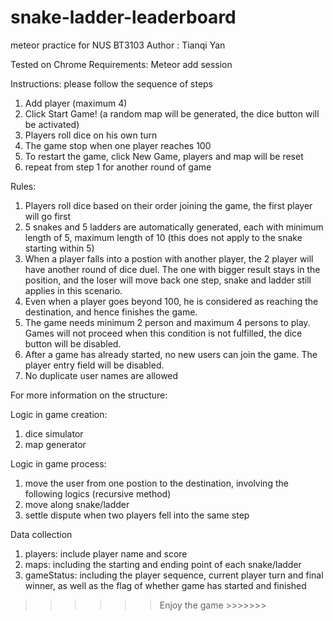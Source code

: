 # snake-ladder-leaderboard
meteor practice for NUS BT3103
Author : Tianqi Yan

Tested on Chrome
Requirements: Meteor add session

Instructions:
please follow the sequence of steps
1. Add player (maximum 4)
2. Click Start Game! (a random map will be generated, the dice button will be activated)
3. Players roll dice on his own turn
4. The game stop when one player reaches 100
5. To restart the game, click New Game, players and map will be reset
6. repeat from step 1 for another round of game


Rules:
1. Players roll dice based on their order joining the game, the first player will go first
2. 5 snakes and 5 ladders are automatically generated, each with minimum length of 5, maximum length of 10 (this does not apply to the snake starting within 5)
3. When a player falls into a postion with another player, the 2 player will have another round of dice duel. The one with bigger result stays in the position, and the loser will move back one step, snake and ladder still applies in this scenario.
4. Even when a player goes beyond 100, he is considered as reaching the destination, and hence finishes the game.
5. The game needs minimum 2 person and maximum 4 persons to play. Games will not proceed when this condition is not fulfilled, the dice button will be disabled.
6. After a game has already started, no new users can join the game. The player entry field will be disabled.
7. No duplicate user names are allowed

>>>>>>>>>>>>>>>>>>>>>

For more information on the structure:

Logic in game creation:
1. dice simulator
2. map generator

Logic in game process:
1. move the user from one postion to the destination, involving the following logics (recursive method)
2. move along snake/ladder
3. settle dispute when two players fell into the same step

Data collection
1. players: include player name and score
2. maps: including the starting and ending point of each snake/ladder
3. gameStatus: including the player sequence, current player turn and final winner, as well as the flag of whether game has started and finished

>>>>>> Enjoy the game >>>>>>>
